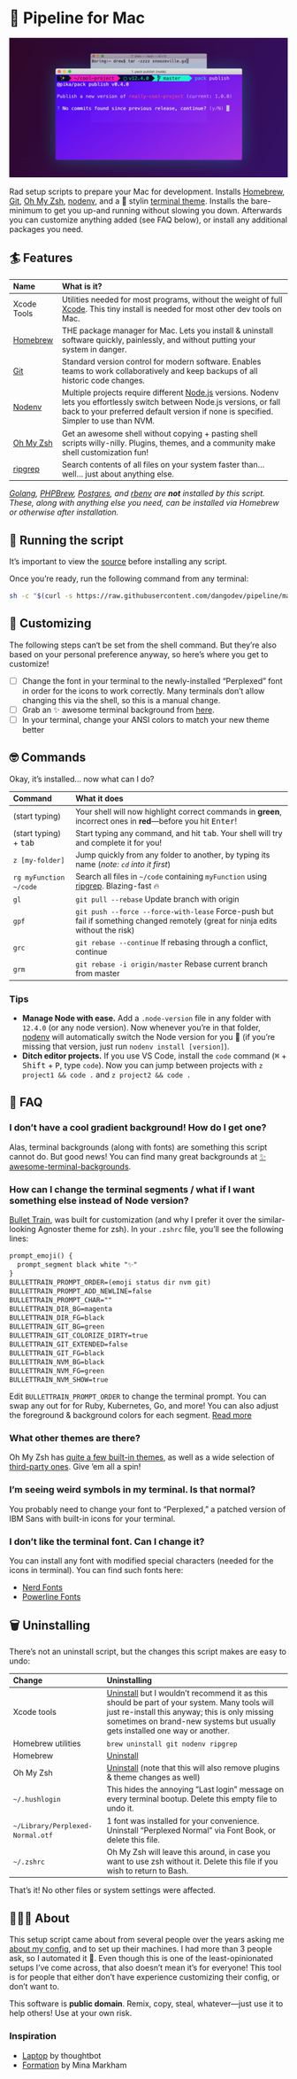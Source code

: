 # 🌊 Pipeline for Mac

![pipeline](./pipeline.jpg)

Rad setup scripts to prepare your Mac for development. Installs
[Homebrew][homebrew], [Git][git], [Oh My Zsh][oh-my-zsh], [nodenv][nodenv],
and a 💅 stylin [terminal theme][zsh-bullet-train]. Installs the bare-minimum
to get you up-and running without slowing you down. Afterwards you can
customize anything added (see FAQ below), or install any additional packages
you need.

## 🏄 Features

| Name                   | What is it?                                                                                                                                                                                                               |
| :--------------------- | :------------------------------------------------------------------------------------------------------------------------------------------------------------------------------------------------------------------------ |
| Xcode Tools            | Utilities needed for most programs, without the weight of full [Xcode][xcode]. This tiny install is needed for most other dev tools on Mac.                                                                               |
| [Homebrew][homebrew]   | THE package manager for Mac. Lets you install & uninstall software quickly, painlessly, and without putting your system in danger.                                                                                        |
| [Git][git]             | Standard version control for modern software. Enables teams to work collaboratively and keep backups of all historic code changes.                                                                                        |
| [Nodenv][nodenv]       | Multiple projects require different [Node.js][node] versions. Nodenv lets you effortlessly switch between Node.js versions, or fall back to your preferred default version if none is specified. Simpler to use than NVM. |
| [Oh My Zsh][oh-my-zsh] | Get an awesome shell without copying + pasting shell scripts willy-nilly. Plugins, themes, and a community make shell customization fun!                                                                                  |
| [ripgrep][ripgrep]     | Search contents of all files on your system faster than… well… just about anything else.                                                                                                                                  |

_[Golang][golang], [PHPBrew][phpbrew], [Postgres][postgres], and
[rbenv][rbenv] are **not** installed by this script. These, along with
anything else you need, can be installed via Homebrew or otherwise after
installation._

## 🚀 Running the script

It’s important to view the [source][source] before installing any script.

Once you’re ready, run the following command from any terminal:

```bash
sh -c "$(curl -s https://raw.githubusercontent.com/dangodev/pipeline/master/bin/pipeline)"
```

## 💅 Customizing

The following steps can‘t be set from the shell command. But they’re also
based on your personal preference anyway, so here’s where you get to customize!

- [ ] Change the font in your terminal to the newly-installed “Perplexed” font in
      order for the icons to work correctly. Many terminals don’t allow changing
      this via the shell, so this is a manual change.
- [ ] Grab an ✨ awesome terminal background from
      [here][awesome-terminal-backgrounds].
- [ ] In your terminal, change your ANSI colors to match your new theme better

## 🤓 Commands

Okay, it’s installed… now what can I do?

| Command                         | What it does                                                                                                                     |
| :------------------------------ | :------------------------------------------------------------------------------------------------------------------------------- |
| (start typing)                  | Your shell will now highlight correct commands in **green**, incorrect ones in **red**—before you hit <kbd>Enter</kbd>!          |
| (start typing) + <kbd>tab</kbd> | Start typing any command, and hit <kbd>tab</kbd>. Your shell will try and complete it for you!                                   |
| `z [my-folder]`                 | Jump quickly from any folder to another, by typing its name (_note: `cd` into it first_)                                         |
| `rg myFunction ~/code`          | Search all files in `~/code` containing `myFunction` using [ripgrep][ripgrep]. Blazing-fast 🔥                                   |
| `gl`                            | `git pull --rebase` Update branch with origin                                                                                    |
| `gpf`                           | `git push --force --force-with-lease` Force-push but fail if something changed remotely (great for ninja edits without the risk) |
| `grc`                           | `git rebase --continue` If rebasing through a conflict, continue                                                                 |
| `grm`                           | `git rebase -i origin/master` Rebase current branch from master                                                                  |

### Tips

- **Manage Node with ease.** Add a `.node-version` file in any folder with
  `12.4.0` (or any node version). Now whenever you’re in that folder,
  [nodenv][nodenv] will automatically switch the Node version for you 🎉 (if
  you’re missing that version, just run `nodenv install [version]`).
- **Ditch editor projects.** If you use VS Code, install the `code` command
  (<kbd>⌘</kbd> + <kbd>Shift</kbd> + <kbd>P</kbd>, type `code`). Now you can
  jump between projects with `z project1 && code .` and `z project2 && code .`

## 💁 FAQ

### I don’t have a cool gradient background! How do I get one?

Alas, terminal backgrounds (along with fonts) are something this script
cannot do. But good news! You can find many great backgrounds at [✨
awesome-terminal-backgrounds][awesome-terminal-backgrounds].

### How can I change the terminal segments / what if I want something else instead of Node version?

[Bullet Train][bullet-train], was built for customization (and why I prefer
it over the similar-looking Agnoster theme for zsh). In your `.zshrc` file,
you’ll see the following lines:

```
prompt_emoji() {
  prompt_segment black white "✨"
}
BULLETTRAIN_PROMPT_ORDER=(emoji status dir nvm git)
BULLETTRAIN_PROMPT_ADD_NEWLINE=false
BULLETTRAIN_PROMPT_CHAR=""
BULLETTRAIN_DIR_BG=magenta
BULLETTRAIN_DIR_FG=black
BULLETTRAIN_GIT_BG=green
BULLETTRAIN_GIT_COLORIZE_DIRTY=true
BULLETTRAIN_GIT_EXTENDED=false
BULLETTRAIN_GIT_FG=black
BULLETTRAIN_NVM_BG=black
BULLETTRAIN_NVM_FG=green
BULLETTRAIN_NVM_SHOW=true
```

Edit `BULLETTRAIN_PROMPT_ORDER` to change the terminal prompt. You can swap
any out for for Ruby, Kubernetes, Go, and more! You can also adjust the
foreground & background colors for each segment. [Read more][bullet-train]

### What other themes are there?

Oh My Zsh has [quite a few built-in themes][oh-my-zsh-theme], as well as a
wide selection of [third-party ones][oh-my-zsh-external]. Give ’em all a spin!

### I’m seeing weird symbols in my terminal. Is that normal?

You probably need to change your font to “Perplexed,” a patched version of
IBM Sans with built-in icons for your terminal.

### I don’t like the terminal font. Can I change it?

You can install any font with modified special characters (needed for the
icons in terminal). You can find such fonts here:

- [Nerd Fonts][nerd-fonts]
- [Powerline Fonts][powerline-fonts]

## 🗑️ Uninstalling

There’s not an uninstall script, but the changes this script makes are easy
to undo:

| Change                           | Uninstalling                                                                                                                                                                                                                                    |
| :------------------------------- | :---------------------------------------------------------------------------------------------------------------------------------------------------------------------------------------------------------------------------------------------- |
| Xcode tools                      | [Uninstall][xcode-uninstall] but I wouldn’t recommend it as this should be part of your system. Many tools will just re-install this anyway; this is only missing sometimes on brand-new systems but usually gets installed one way or another. |
| Homebrew utilities               | `brew uninstall git nodenv ripgrep`                                                                                                                                                                                                             |
| Homebrew                         | [Uninstall][homebrew-uninstall]                                                                                                                                                                                                                 |
| Oh My Zsh                        | [Uninstall][oh-my-zsh-uninstall] (note that this will also remove plugins & theme changes as well)                                                                                                                                              |
| `~/.hushlogin`                   | This hides the annoying ”Last login” message on every terminal bootup. Delete this empty file to undo it.                                                                                                                                       |
| `~/Library/Perplexed-Normal.otf` | 1 font was installed for your convenience. Uninstall “Perplexed Normal” via Font Book, or delete this file.                                                                                                                                     |
| `~/.zshrc`                       | Oh My Zsh will leave this around, in case you want to use zsh without it. Delete this file if you wish to return to Bash.                                                                                                                       |

That’s it! No other files or system settings were affected.

## ️🤷🏻‍♂️ About

This setup script came about from several people over the years asking me
[about my config][config], and to set up their machines. I had more than 3
people ask, so I automated it 🤖. Even though this is one of the
least-opinionated setups I’ve come across, that also doesn’t mean it’s for
everyone! This tool is for people that either don’t have experience
customizing their config, or don’t want to.

This software is **public domain**. Remix, copy, steal, whatever—just use it
to help others! Use at your own risk.

### Inspiration

- [Laptop][laptop] by thoughtbot
- [Formation][formation] by Mina Markham

[awesome-terminal-backgrounds]: https://github.com/dangodev/awesome-terminal-backgrounds
[bullet-train]: https://github.com/caiogondim/bullet-train.zsh
[config]: https://github.com/dangodev/config
[formation]: https://github.com/minamarkham/formation
[git]: https://git-scm.com/
[golang]: https://golang.org/
[homebrew]: https://brew.sh/
[homebrew-uninstall]: https://docs.brew.sh/FAQ#how-do-i-uninstall-homebrew
[iterm]: https://www.iterm2.com
[laptop]: https://github.com/thoughtbot/laptop
[mit]: https://opensource.org/licenses/MIT
[nerd-fonts]: https://github.com/ryanoasis/nerd-fonts
[node]: https://nodejs.org/en/
[nodenv]: https://github.com/nodenv/nodenv
[oh-my-zsh]: https://github.com/robbyrussell/oh-my-zsh
[oh-my-zsh-external]: https://github.com/robbyrussell/oh-my-zsh/wiki/External-themes
[oh-my-zsh-theme]: https://github.com/robbyrussell/oh-my-zsh/wiki/Themes
[oh-my-zsh-uninstall]: https://github.com/robbyrussell/oh-my-zsh#uninstalling-oh-my-zsh
[perplexed]: https://github.com/phoikoi/perplexed
[phpbrew]: https://github.com/phpbrew/phpbrew
[postgres]: https://www.postgresql.org/
[powerline-fonts]: https://github.com/powerline/fonts
[rbenv]: https://github.com/rbenv/rbenv
[ripgrep]: https://github.com/BurntSushi/ripgrep
[source]: ./bin/pipeline
[xcode]: https://developer.apple.com/xcode/
[xcode-uninstall]: https://developer.apple.com/library/archive/technotes/tn2339/_index.html#//apple_ref/doc/uid/DTS40014588-CH1-HOW_CAN_I_UNINSTALL_THE_COMMAND_LINE_TOOLS_
[zsh-bullet-train]: https://github.com/caiogondim/bullet-train.zsh
